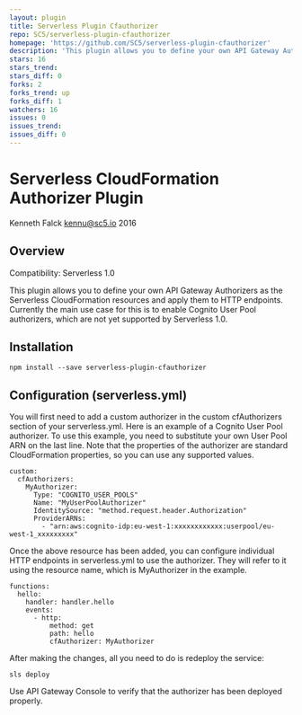 ```yaml
---
layout: plugin
title: Serverless Plugin Cfauthorizer
repo: SC5/serverless-plugin-cfauthorizer
homepage: 'https://github.com/SC5/serverless-plugin-cfauthorizer'
description: 'This plugin allows you to define your own API Gateway Authorizers as the Serverless CloudFormation resources and apply them to HTTP endpoints.'
stars: 16
stars_trend: 
stars_diff: 0
forks: 2
forks_trend: up
forks_diff: 1
watchers: 16
issues: 0
issues_trend: 
issues_diff: 0
---
```



# Serverless CloudFormation Authorizer Plugin
Kenneth Falck <kennu@sc5.io> 2016

## Overview

Compatibility: Serverless 1.0

This plugin allows you to define your own API Gateway Authorizers as
the Serverless CloudFormation resources and apply them to HTTP endpoints.
Currently the main use case for this is to enable Cognito User Pool
authorizers, which are not yet supported by Serverless 1.0.

## Installation

    npm install --save serverless-plugin-cfauthorizer

## Configuration (serverless.yml)

You will first need to add a custom authorizer in the custom cfAuthorizers
section of your serverless.yml. Here is an example of a Cognito User Pool
authorizer. To use this example, you need to substitute your own User Pool ARN
on the last line. Note that the properties of the authorizer are standard
CloudFormation properties, so you can use any supported values.

    custom:
      cfAuthorizers:
        MyAuthorizer:
          Type: "COGNITO_USER_POOLS"
          Name: "MyUserPoolAuthorizer"
          IdentitySource: "method.request.header.Authorization"
          ProviderARNs:
            - "arn:aws:cognito-idp:eu-west-1:xxxxxxxxxxxx:userpool/eu-west-1_xxxxxxxxx"

Once the above resource has been added, you can configure individual HTTP
endpoints in serverless.yml to use the authorizer. They will refer to it using
the resource name, which is MyAuthorizer in the example.

    functions:
      hello:
        handler: handler.hello
        events:
          - http:
              method: get
              path: hello
              cfAuthorizer: MyAuthorizer

After making the changes, all you need to do is redeploy the service:

    sls deploy

Use API Gateway Console to verify that the authorizer has been deployed
properly.
